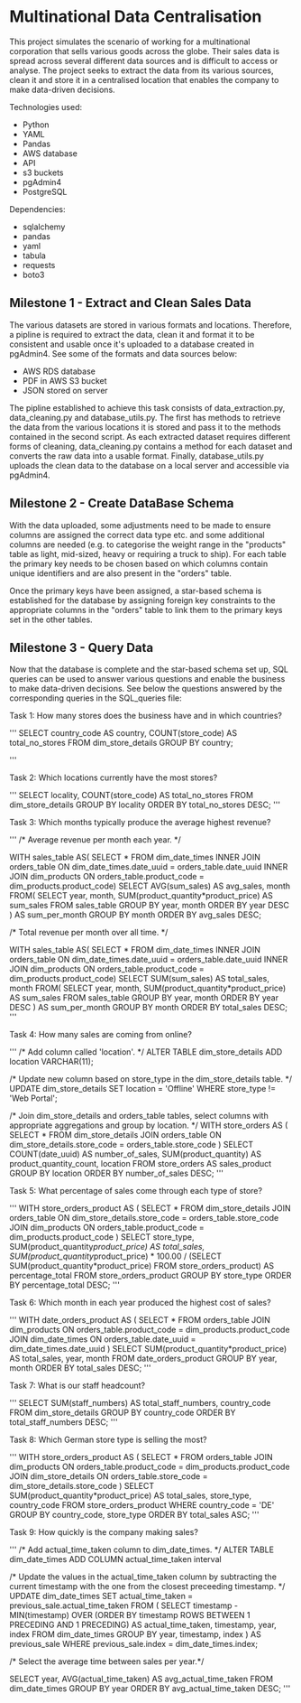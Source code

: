 # Multinational Data Centralisation

This project simulates the scenario of working for a multinational corporation that sells various goods across the globe. Their sales data is spread across several different data sources and is difficult to access or analyse. The project seeks to extract the data from its various sources, clean it and store it in a centralised location that enables the company to make data-driven decisions.

Technologies used:

- Python
- YAML
- Pandas
- AWS database
- API
- s3 buckets
- pgAdmin4
- PostgreSQL

Dependencies:

- sqlalchemy
- pandas
- yaml
- tabula
- requests
- boto3

## Milestone 1 - Extract and Clean Sales Data

The various datasets are stored in various formats and locations. Therefore, a pipline is required to extract the data, clean it and format it to be consistent and usable once it's uploaded to a database created in pgAdmin4. See some of the formats and data sources below:

- AWS RDS database
- PDF in AWS S3 bucket
- JSON stored on server

The pipline established to achieve this task consists of data_extraction.py, data_cleaning.py and database_utils.py. The first has methods to retrieve the data from the various locations it is stored and pass it to the methods contained in the second script. As each extracted dataset requires different forms of cleaning, data_cleaning.py contains a method for each dataset and converts the raw data into a usable format. Finally, database_utils.py uploads the clean data to the database on a local server and accessible via pgAdmin4.

## Milestone 2 - Create DataBase Schema

With the data uploaded, some adjustments need to be made to ensure columns are assigned the correct data type etc. and some additional columns are needed (e.g. to categorise the weight range in the "products" table as light, mid-sized, heavy or requiring a truck to ship). For each table the primary key needs to be chosen based on which columns contain unique identifiers and are also present in the "orders" table.

Once the primary keys have been assigned, a star-based schema is established for the database by assigning foreign key constraints to the appropriate columns in the "orders" table to link them to the primary keys set in the other tables.

## Milestone 3 - Query Data

Now that the database is complete and the star-based schema set up, SQL queries can be used to answer various questions and enable the business to make data-driven decisions. See below the questions answered by the corresponding queries in the SQL_queries file:

Task 1: How many stores does the business have and in which countries?

'''
SELECT country_code AS country,
	COUNT(store_code) AS total_no_stores
	FROM dim_store_details
	GROUP BY country;

'''

Task 2: Which locations currently have the most stores?

'''
SELECT locality,
	COUNT(store_code) AS total_no_stores
	FROM dim_store_details
	GROUP BY locality
	ORDER BY total_no_stores DESC;
'''

Task 3: Which months typically produce the average highest revenue?

'''
/* Average revenue per month each year. */

WITH sales_table AS(
	SELECT *
	FROM
		dim_date_times
	INNER JOIN
	orders_table ON dim_date_times.date_uuid = orders_table.date_uuid
	INNER JOIN
	dim_products ON orders_table.product_code = dim_products.product_code)
		SELECT  AVG(sum_sales) AS avg_sales,
		month
		FROM(
				SELECT year, month, SUM(product_quantity*product_price) AS sum_sales
				FROM sales_table
				GROUP BY year, month
				ORDER BY year DESC
			) AS sum_per_month
		GROUP BY month
		ORDER BY avg_sales DESC;

/* Total revenue per month over all time. */

WITH sales_table AS(
	SELECT *
	FROM
		dim_date_times
	INNER JOIN
	orders_table ON dim_date_times.date_uuid = orders_table.date_uuid
	INNER JOIN
	dim_products ON orders_table.product_code = dim_products.product_code)
		SELECT  SUM(sum_sales) AS total_sales,
		month
		FROM(
				SELECT year, month, SUM(product_quantity*product_price) AS sum_sales
				FROM sales_table
				GROUP BY year, month
				ORDER BY year DESC
			) AS sum_per_month
		GROUP BY month
		ORDER BY total_sales DESC;
'''

Task 4: How many sales are coming from online?

'''
/* Add column called 'location'. */
ALTER TABLE dim_store_details
	ADD location VARCHAR(11);

/* Update new column based on store_type in the dim_store_details table. */
UPDATE dim_store_details
	SET location = 'Offline'
	WHERE store_type != 'Web Portal';

/* Join dim_store_details and orders_table tables, select columns with 
appropriate aggregations and group by location. */
WITH store_orders AS (
	SELECT *
	FROM dim_store_details
	JOIN orders_table ON dim_store_details.store_code = orders_table.store_code
)
		SELECT COUNT(date_uuid) AS number_of_sales,
		SUM(product_quantity) AS product_quantity_count,
			location
		FROM store_orders AS sales_product
		GROUP BY location
		ORDER BY number_of_sales DESC;
'''

Task 5: What percentage of sales come through each type of store?

'''
WITH store_orders_product AS (
	SELECT *
	FROM dim_store_details
	JOIN orders_table ON dim_store_details.store_code = orders_table.store_code
	JOIN dim_products ON orders_table.product_code = dim_products.product_code
)
		SELECT store_type,
			SUM(product_quantity*product_price) AS total_sales,
			SUM(product_quantity*product_price) * 100.00 / 
			(SELECT SUM(product_quantity*product_price) FROM store_orders_product) AS percentage_total
		FROM store_orders_product
		GROUP BY store_type
		ORDER BY percentage_total DESC;
'''

Task 6: Which month in each year produced the highest cost of sales?

'''
WITH date_orders_product AS (
	SELECT *
	FROM orders_table
	JOIN dim_products ON orders_table.product_code = dim_products.product_code
	JOIN dim_date_times ON orders_table.date_uuid = dim_date_times.date_uuid
)
		SELECT
			SUM(product_quantity*product_price) AS total_sales,
			year,
			month
		FROM date_orders_product
		GROUP BY year, month
		ORDER BY total_sales DESC;
'''

Task 7: What is our staff headcount?

'''
SELECT SUM(staff_numbers) AS total_staff_numbers,
	country_code
	FROM dim_store_details
	GROUP BY country_code
	ORDER BY total_staff_numbers DESC;
'''

Task 8: Which German store type is selling the most?

'''
WITH store_orders_product AS (
	SELECT *
	FROM orders_table
	JOIN dim_products ON orders_table.product_code = dim_products.product_code
	JOIN dim_store_details ON orders_table.store_code = dim_store_details.store_code
)
		SELECT
			SUM(product_quantity*product_price) AS total_sales,
			store_type,
			country_code
		FROM store_orders_product
		WHERE country_code = 'DE'
		GROUP BY country_code, store_type
		ORDER BY total_sales ASC;
'''

Task 9: How quickly is the company making sales?

'''
/* Add actual_time_taken column to dim_date_times. */
ALTER TABLE dim_date_times
	ADD COLUMN actual_time_taken interval


/* Update the values in the actual_time_taken column by subtracting the current timestamp with the one from
the closest preceeding timestamp. */
UPDATE dim_date_times
	SET actual_time_taken = previous_sale.actual_time_taken
	FROM
		(
			SELECT timestamp - MIN(timestamp) OVER (ORDER BY timestamp ROWS BETWEEN 1 PRECEDING AND 1 PRECEDING)
			AS actual_time_taken,
			timestamp,
			year,
			index
			FROM dim_date_times
			GROUP BY year, timestamp, index
		) AS previous_sale
	WHERE previous_sale.index = dim_date_times.index;

/* Select the average time between sales per year.*/
	
SELECT year,
	AVG(actual_time_taken) AS avg_actual_time_taken
FROM dim_date_times
GROUP BY year
ORDER BY avg_actual_time_taken DESC;
'''
